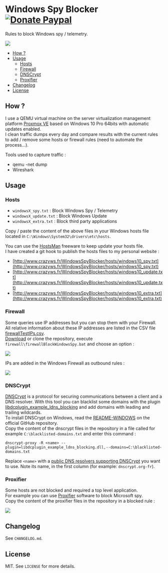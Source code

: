 # Windows Spy Blocker [![Donate Paypal](https://img.shields.io/badge/donate-paypal-blue.svg)](https://www.paypal.me/crazyws)

Rules to block Windows spy / telemetry.

![](../../wiki/img/logo-20160521.png)

<!-- START doctoc generated TOC please keep comment here to allow auto update -->
<!-- DON'T EDIT THIS SECTION, INSTEAD RE-RUN doctoc TO UPDATE -->

- [How ?](#how-)
- [Usage](#usage)
  - [Hosts](#hosts)
  - [Firewall](#firewall)
  - [DNSCrypt](#dnscrypt)
  - [Proxifier](#proxifier)
- [Changelog](#changelog)
- [License](#license)

<!-- END doctoc generated TOC please keep comment here to allow auto update -->

## How ?

I use a QEMU virtual machine on the server virtualization management platform [Proxmox VE](https://www.proxmox.com/en/) based on Windows 10 Pro 64bits with automatic updates enabled.<br />
I clean traffic dumps every day and compare results with the current rules to add / remove some hosts or firewall rules (need to automate the process...).

Tools used to capture traffic :
* qemu -net dump
* Wireshark

## Usage

### Hosts

* `windowsX_spy.txt` : Block Windows Spy / Telemetry
* `windowsX_update.txt` : Block Windows Update
* `windowsX_extra.txt` : Block third party applications

Copy / paste the content of the above files in your Windows hosts file located in `C:\Windows\System32\drivers\etc\hosts`.<br />

You can use the [HostsMan](http://www.abelhadigital.com/hostsman) freeware to keep update your hosts file.<br />
I have created a git hook to publish the hosts files to my personal website :
* [http://www.crazyws.fr/WindowsSpyBlocker/hosts/windows10_spy.txt](http://www.crazyws.fr/WindowsSpyBlocker/hosts/windows10_spy.txt)
* [http://www.crazyws.fr/WindowsSpyBlocker/hosts/windows10_update.txt](http://www.crazyws.fr/WindowsSpyBlocker/hosts/windows10_update.txt)
* [http://www.crazyws.fr/WindowsSpyBlocker/hosts/windows10_extra.txt](http://www.crazyws.fr/WindowsSpyBlocker/hosts/windows10_extra.txt)

### Firewall

Some queries use IP addresses but you can stop them with your Firewall.<br />
All relative information about these IP addresses are listed in the CSV file [firewallTestIPs.csv](https://github.com/crazy-max/WindowsSpyBlocker/blob/master/firewall/firewallTestIPs.csv).<br />
[Download](https://github.com/crazy-max/WindowsSpyBlocker/archive/master.zip) or clone the repository, execute `firewall\firewallBlockWindowsSpy.bat` and choose an option :<br />

![](../../wiki/img/firewallMenu-20160516.png)

IPs are added in the Windows Firewall as outbound rules :<br />

![](../../wiki/img/firewallRules-20160516.png)

### DNSCrypt

[DNSCrypt](https://dnscrypt.org/) is a protocol for securing communications between a client and a DNS resolver. With this tool you can blacklist some domains with the plugin [libdcplugin_example_ldns_blocking](https://github.com/jedisct1/dnscrypt-proxy#plugins) and add domains with leading and trailing wildcards.<br />
To install DNSCrypt on Windows, read the [README-WINDOWS](https://github.com/jedisct1/dnscrypt-proxy/blob/master/README-WINDOWS.markdown) on the official GitHub repository.<br />
Copy the content of the dnscrypt files in the repository in a file called for example `C:\blacklisted-domains.txt` and enter this command :

```
dnscrypt-proxy -R <name> --plugin=libdcplugin_example_ldns_blocking.dll,--domains=C:\blacklisted-domains.txt
```

Replace `<name>` with a [public DNS resolvers supporting DNSCrypt](https://github.com/jedisct1/dnscrypt-proxy/blob/master/dnscrypt-resolvers.csv) you want to use. Note its name, in the first column (for example: `dnscrypt.org-fr`).

### Proxifier

Some hosts are not blocked and required a top level application.<br />
For example you can use [Proxifier](https://www.proxifier.com/) software to block Microsoft spy.<br />
Copy the content of the proxifier files in the repository in a blocked rule :

![](../../wiki/img/proxifierRules-20160516.png)

## Changelog

See `CHANGELOG.md`.

## License

MIT. See `LICENSE` for more details.
